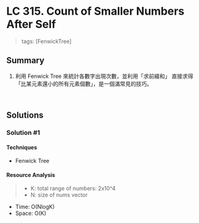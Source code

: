 # LC 315. Count of Smaller Numbers After Self
> tags: [FenwickTree]

## Summary
1.  利用 Fenwick Tree 來統計各數字出現次數，並利用「求前綴和」
    直接求得「比某元素還小的所有元素個數」，是一個滿常見的技巧。
<br>

## Solutions
### Solution #1
#### Techniques
- Fenwick Tree

#### Resource Analysis
> - K: total range of numbers: 2x10^4
> - N: size of nums vector
- Time: O(NlogK)
- Space: O(K)
